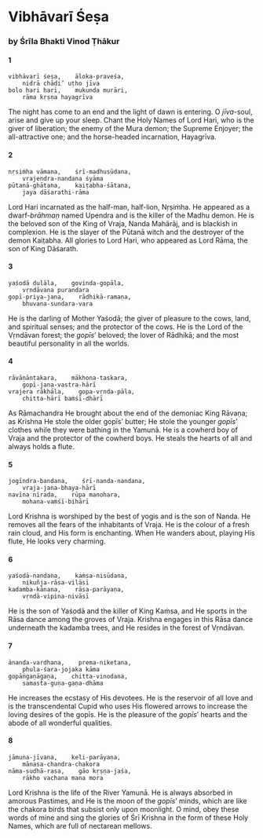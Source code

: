 # Vibhāvarī Śeṣa

### by Śrīla Bhakti Vinod Ṭhākur

#### 1

    vibhāvarī śeṣa,    āloka-praveśa,
        nidrā chāḍi’ uṭho jīva
    bolo hari hari,    mukunda murāri,
        rāma kṛṣṇa hayagrīva

The night has come to an end and the light of dawn is entering. O *jīva*-soul, arise and give up your sleep. Chant the Holy Names of Lord Hari, who is the giver of liberation; the enemy of the Mura demon; the Supreme Enjoyer; the all-attractive one; and the horse-headed incarnation, Hayagrīva.

#### 2

    nṛsiṁha vāmana,    śrī-madhusūdana,
        vrajendra-nandana śyāma
    pūtanā-ghātana,    kaiṭabha-śātana,
        jaya dāśarathi-rāma

Lord Hari incarnated as the half-man, half-lion, Nṛṣiṁha. He appeared as a  dwarf-*brāhmaṇ* named Upendra and is the killer of the Madhu demon. He is the beloved son of the King of Vraja, Nanda Mahārāj, and is blackish in complexion. He is the slayer of the Pūtanā witch and the destroyer of the demon Kaiṭabha. All glories to Lord Hari, who appeared as Lord Rāma, the son of King Dāśarath.

#### 3

    yaśodā dulāla,    govinda-gopāla,
        vṛndāvana purandara
    gopī-priya-jana,    rādhikā-ramaṇa,
        bhuvana-sundara-vara

He is the darling of Mother Yaśodā; the giver of pleasure to the cows, land, and spiritual senses; and the protector of the cows. He is the Lord of the Vṛndāvan forest; the *gopīs*’ beloved; the lover of Rādhikā; and the most beautiful personality in all the worlds.

#### 4

    rāvāṇāntakara,    mākhona-taskara,
        gopī-jana-vastra-hārī
    vrajera rākhāla,    gopa-vṛnda-pāla,
        chitta-hārī baṁśī-dhārī

As Rāmachandra He brought about the end of the demoniac King Rāvaṇa; as Krishna He stole the older gopīs’ butter; He stole the younger *gopīs*’ clothes while they were bathing in the Yamunā. He is a cowherd boy of Vraja and the protector of the cowherd boys. He steals the hearts of all and always holds a flute.

#### 5

    jogīndra-bandana,    śrī-nanda-nandana,
        vraja-jana-bhaya-hārī
    navīna nīrada,    rūpa manohara,
        mohana-vaṁśī-bihārī

Lord Krishna is worshiped by the best of yogis and is the son of Nanda. He removes all the fears of the inhabitants of Vraja. He is the colour of a fresh rain cloud, and His form is enchanting. When He wanders about, playing His flute, He looks very charming.

#### 6

    yaśodā-nandana,    kaṁsa-nisūdana,
        nikuñja-rāsa-vilāsī
    kadamba-kānana,    rāsa-parāyaṇa,
        vṛndā-vipina-nivāsī

He is the son of Yaśodā and the killer of King Kaṁsa, and He sports in the Rāsa dance among the groves of Vraja. Krishna engages in this Rāsa dance underneath the kadamba trees, and He resides in the forest of Vṛndāvan.

#### 7

    ānanda-vardhana,    prema-niketana,
        phula-śara-jojaka kāma
    gopāṅgaṇāgaṇa,    chitta-vinodana,
        samasta-guṇa-gaṇa-dhāma

He increases the ecstasy of His devotees. He is the reservoir of all love and is the transcendental Cupid who uses His flowered arrows to increase the loving desires of the gopīs. He is the pleasure of the *gopīs*’ hearts and the abode of all wonderful qualities.

#### 8

    jāmuna-jīvana,    keli-parāyaṇa,
        mānasa-chandra-chakora
    nāma-sudhā-rasa,    gāo kṛṣṇa-jaśa,
        rākho vachana mana mora

Lord Krishna is the life of the River Yamunā. He is always absorbed in amorous Pastimes, and He is the moon of the *gopīs*’ minds, which are like the chakora birds that subsist only upon moonlight. O mind, obey these words of mine and sing the glories of Śrī Krishna in the form of these Holy Names, which are full of nectarean mellows.

